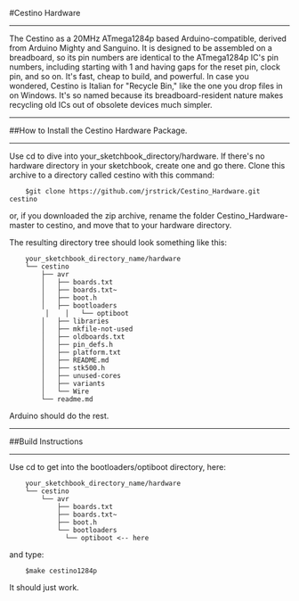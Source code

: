 #Cestino Hardware
***
The Cestino as a 20MHz ATmega1284p based Arduino-compatible, derived from Arduino Mighty and Sanguino. It is designed to be assembled on a breadboard, so its pin numbers are identical to the ATmega1284p IC's pin numbers, including starting with 1 and having gaps for the reset pin, clock pin, and so on. It's fast, cheap to build, and powerful. In case you wondered, Cestino is Italian for "Recycle Bin," like the one you drop files in on Windows. It's so named because its breadboard-resident nature makes recycling old ICs out of obsolete devices much simpler.

***
##How to Install the Cestino Hardware Package. 
***
Use cd to dive into your_sketchbook_directory/hardware. If there's no hardware directory in your sketchbook, create one and go there. Clone this archive to a directory called cestino with this command:

		$git clone https://github.com/jrstrick/Cestino_Hardware.git cestino

or, if you downloaded the zip archive, rename the folder Cestino_Hardware-master to cestino, and move that to your hardware directory.

 The resulting directory tree should look something like this:

		your_sketchbook_directory_name/hardware
		└── cestino
		    ├── avr
		    │   ├── boards.txt
		    │   ├── boards.txt~
		    │   ├── boot.h
		    │   ├── bootloaders
			 │	  │   └── optiboot
		    │   ├── libraries
		    │   ├── mkfile-not-used
		    │   ├── oldboards.txt
		    │   ├── pin_defs.h
		    │   ├── platform.txt
		    │   ├── README.md
		    │   ├── stk500.h
		    │   ├── unused-cores
		    │   ├── variants
		    │   └── Wire
		    └── readme.md

Arduino should do the rest.
***
##Build Instructions
***

Use cd to get into the bootloaders/optiboot directory, here:

		your_sketchbook_directory_name/hardware
		└── cestino
		    └── avr
		        ├── boards.txt
		        ├── boards.txt~
		        ├── boot.h
		        └── bootloaders
           	      └── optiboot <-- here

and type:

		$make cestino1284p

It should just work.
